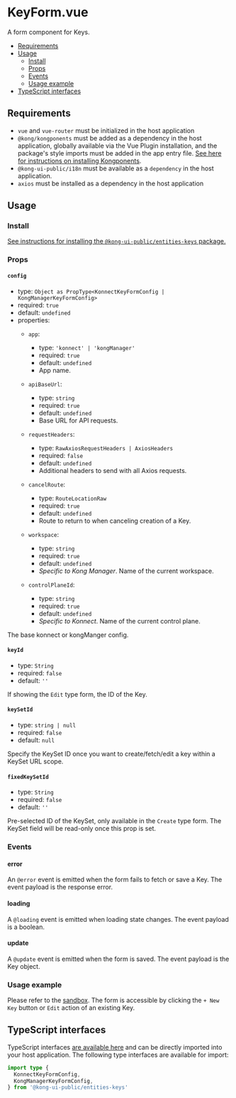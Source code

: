 # KeyForm.vue

A form component for Keys.

- [Requirements](#requirements)
- [Usage](#usage)
  - [Install](#install)
  - [Props](#props)
  - [Events](#events)
  - [Usage example](#usage-example)
- [TypeScript interfaces](#typescript-interfaces)

## Requirements

- `vue` and `vue-router` must be initialized in the host application
- `@kong/kongponents` must be added as a dependency in the host application, globally available via the Vue Plugin installation, and the package's style imports must be added in the app entry file. [See here for instructions on installing Kongponents](https://kongponents.konghq.com/#globally-install-all-kongponents).
- `@kong-ui-public/i18n` must be available as a `dependency` in the host application.
- `axios` must be installed as a dependency in the host application

## Usage

### Install

[See instructions for installing the `@kong-ui-public/entities-keys` package.](../README.md#install)

### Props

#### `config`

- type: `Object as PropType<KonnectKeyFormConfig | KongManagerKeyFormConfig>`
- required: `true`
- default: `undefined`
- properties:
  - `app`:
    - type: `'konnect' | 'kongManager'`
    - required: `true`
    - default: `undefined`
    - App name.

  - `apiBaseUrl`:
    - type: `string`
    - required: `true`
    - default: `undefined`
    - Base URL for API requests.

  - `requestHeaders`:
    - type: `RawAxiosRequestHeaders | AxiosHeaders`
    - required: `false`
    - default: `undefined`
    - Additional headers to send with all Axios requests.

  - `cancelRoute`:
    - type: `RouteLocationRaw`
    - required: `true`
    - default: `undefined`
    - Route to return to when canceling creation of a Key.

  - `workspace`:
    - type: `string`
    - required: `true`
    - default: `undefined`
    - *Specific to Kong Manager*. Name of the current workspace.

  - `controlPlaneId`:
    - type: `string`
    - required: `true`
    - default: `undefined`
    - *Specific to Konnect*. Name of the current control plane.

The base konnect or kongManger config.

#### `keyId`

- type: `String`
- required: `false`
- default: `''`

If showing the `Edit` type form, the ID of the Key.

#### `keySetId`

- type: `string | null`
- required: `false`
- default: `null`

Specify the KeySet ID once you want to create/fetch/edit a key within a KeySet URL scope.

#### `fixedKeySetId`

- type: `String`
- required: `false`
- default: `''`

Pre-selected ID of the KeySet, only available in the `Create` type form.
The KeySet field will be read-only once this prop is set.

### Events

#### error

An `@error` event is emitted when the form fails to fetch or save a Key. The event payload is the response error.

#### loading

A `@loading` event is emitted when loading state changes. The event payload is a boolean.

#### update

A `@update` event is emitted when the form is saved. The event payload is the Key object.

### Usage example

Please refer to the [sandbox](../sandbox/pages/KeyFormPage.vue). The form is accessible by clicking the `+ New Key` button or `Edit` action of an existing Key.

## TypeScript interfaces

TypeScript interfaces [are available here](https://github.com/Kong/public-ui-components/blob/main/packages/entities/entities-keys/src/types/key-form.ts) and can be directly imported into your host application. The following type interfaces are available for import:

```ts
import type {
  KonnectKeyFormConfig,
  KongManagerKeyFormConfig,
} from '@kong-ui-public/entities-keys'
```
